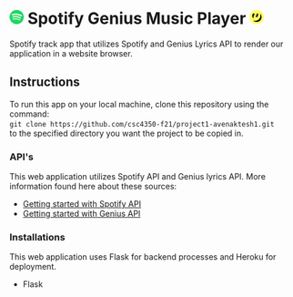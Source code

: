 

# <img src="images/spotify_img.png" alt="drawing" width="25"/> Spotify Genius Music Player <img src="images/genius_lyrics_image.png" alt="drawing" width="25"/> 
Spotify track app that utilizes Spotify and Genius Lyrics API to render our application in a website browser.

## Instructions

To run this app on your local machine, clone this repository using the command:
<br/>
```git clone https://github.com/csc4350-f21/project1-avenaktesh1.git``` 
<br/>
to the specified directory you want the project to be copied in.


### API's
This web application utilizes Spotify API and Genius lyrics API. More information found here about these sources:
- [Getting started with Spotify API]("")
- [Getting started with Genius API]("https://docs.genius.com/#/getting-started-h1")



### Installations
This web application uses Flask for backend processes and Heroku for deployment.
- Flask